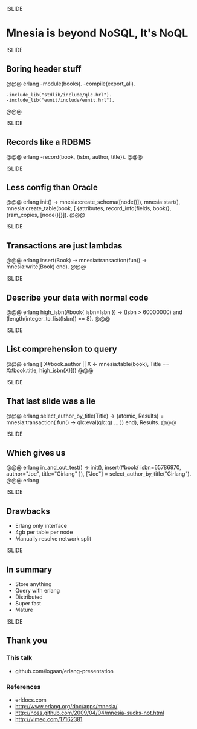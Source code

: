 !SLIDE

# Mnesia is beyond NoSQL, It's NoQL

!SLIDE
## Boring header stuff
@@@ erlang
    -module(books).
    -compile(export_all).

    -include_lib("stdlib/include/qlc.hrl").
    -include_lib("eunit/include/eunit.hrl").
@@@

!SLIDE
## Records like a RDBMS
@@@ erlang
    -record(book, {isbn, author, title}).
@@@

!SLIDE
## Less config than Oracle
@@@ erlang
    init() ->
      mnesia:create_schema([node()]),
      mnesia:start(),
      mnesia:create_table(book, [
        {attributes,
          record_info(fields, book)},
        {ram_copies, [node()]}]).
@@@

!SLIDE
## Transactions are just lambdas
@@@ erlang
    insert(Book) ->
      mnesia:transaction(fun() ->
        mnesia:write(Book)
      end).
@@@

!SLIDE
## Describe your data with normal code
@@@ erlang
    high_isbn(#book{ isbn=Isbn }) ->
      (Isbn > 60000000) and
      (length(integer_to_list(Isbn)) == 8).
@@@

!SLIDE
## List comprehension to query
@@@ erlang
      [ X#book.author ||
        X <- mnesia:table(book),
        Title == X#book.title,
        high_isbn(X)])) 
@@@

!SLIDE
## That last slide was a lie
@@@ erlang
    select_author_by_title(Title) -> 
      {atomic, Results} = mnesia:transaction(
        fun() ->
          qlc:eval(qlc:q(
            ...
          ))
        end),
      Results.
@@@

!SLIDE
## Which gives us
@@@ erlang
    in_and_out_test() ->
      init(),
      insert(#book{
        isbn=65786970,
        author="Joe",
        title="Girlang" }),
      ["Joe"] =
      select_author_by_title("Girlang").
@@@ erlang

!SLIDE
## Drawbacks
* Erlang only interface
* 4gb per table per node
* Manually resolve network split

!SLIDE
## In summary
* Store anything
* Query with erlang
* Distributed
* Super fast
* Mature

!SLIDE

## Thank you

### This talk
* github.com/logaan/erlang-presentation

### References
* erldocs.com
* http://www.erlang.org/doc/apps/mnesia/
* http://noss.github.com/2009/04/04/mnesia-sucks-not.html
* http://vimeo.com/17162381


